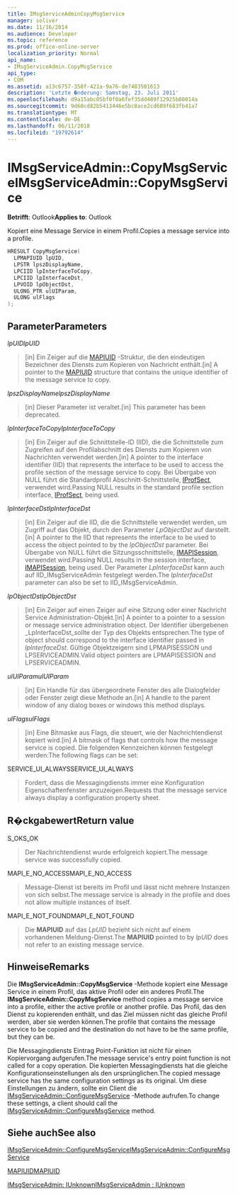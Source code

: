 ```yaml
---
title: IMsgServiceAdminCopyMsgService
manager: soliver
ms.date: 11/16/2014
ms.audience: Developer
ms.topic: reference
ms.prod: office-online-server
localization_priority: Normal
api_name:
- IMsgServiceAdmin.CopyMsgService
api_type:
- COM
ms.assetid: a13c6757-358f-421a-9a76-de7483501613
description: 'Letzte �nderung: Samstag, 23. Juli 2011'
ms.openlocfilehash: d9a15abc05bf0f0a6fef35dd489f12925b88014a
ms.sourcegitcommit: 9d60cd82b5413446e5bc8ace2cd689f683fb41a7
ms.translationtype: MT
ms.contentlocale: de-DE
ms.lasthandoff: 06/11/2018
ms.locfileid: "19792614"
---
```

# <a name="imsgserviceadmincopymsgservice"></a><span data-ttu-id="97a1a-103">IMsgServiceAdmin::CopyMsgService</span><span class="sxs-lookup"><span data-stu-id="97a1a-103">IMsgServiceAdmin::CopyMsgService</span></span>

  
  
<span data-ttu-id="97a1a-104">**Betrifft**: Outlook</span><span class="sxs-lookup"><span data-stu-id="97a1a-104">**Applies to**: Outlook</span></span> 
  
<span data-ttu-id="97a1a-105">Kopiert eine Message Service in einem Profil.</span><span class="sxs-lookup"><span data-stu-id="97a1a-105">Copies a message service into a profile.</span></span> 
  
```cpp
HRESULT CopyMsgService(
  LPMAPIUID lpUID,
  LPSTR lpszDisplayName,
  LPCIID lpInterfaceToCopy,
  LPCIID lpInterfaceDst,
  LPVOID lpObjectDst,
  ULONG_PTR ulUIParam,
  ULONG ulFlags
);
```

## <a name="parameters"></a><span data-ttu-id="97a1a-106">Parameter</span><span class="sxs-lookup"><span data-stu-id="97a1a-106">Parameters</span></span>

 <span data-ttu-id="97a1a-107">_lpUID_</span><span class="sxs-lookup"><span data-stu-id="97a1a-107">_lpUID_</span></span>
  
> <span data-ttu-id="97a1a-108">[in] Ein Zeiger auf die [MAPIUID](mapiuid.md) -Struktur, die den eindeutigen Bezeichner des Diensts zum Kopieren von Nachricht enthält.</span><span class="sxs-lookup"><span data-stu-id="97a1a-108">[in] A pointer to the [MAPIUID](mapiuid.md) structure that contains the unique identifier of the message service to copy.</span></span> 
    
 <span data-ttu-id="97a1a-109">_lpszDisplayName_</span><span class="sxs-lookup"><span data-stu-id="97a1a-109">_lpszDisplayName_</span></span>
  
> <span data-ttu-id="97a1a-110">[in] Dieser Parameter ist veraltet.</span><span class="sxs-lookup"><span data-stu-id="97a1a-110">[in] This parameter has been deprecated.</span></span> 
    
 <span data-ttu-id="97a1a-111">_lpInterfaceToCopy_</span><span class="sxs-lookup"><span data-stu-id="97a1a-111">_lpInterfaceToCopy_</span></span>
  
> <span data-ttu-id="97a1a-112">[in] Ein Zeiger auf die Schnittstelle-ID (IID), die die Schnittstelle zum Zugreifen auf den Profilabschnitt des Diensts zum Kopieren von Nachrichten verwendet werden.</span><span class="sxs-lookup"><span data-stu-id="97a1a-112">[in] A pointer to the interface identifier (IID) that represents the interface to be used to access the profile section of the message service to copy.</span></span> <span data-ttu-id="97a1a-113">Bei Übergabe von NULL führt die Standardprofil Abschnitt-Schnittstelle, [IProfSect](iprofsectimapiprop.md), verwendet wird.</span><span class="sxs-lookup"><span data-stu-id="97a1a-113">Passing NULL results in the standard profile section interface, [IProfSect](iprofsectimapiprop.md), being used.</span></span>
    
 <span data-ttu-id="97a1a-114">_lpInterfaceDst_</span><span class="sxs-lookup"><span data-stu-id="97a1a-114">_lpInterfaceDst_</span></span>
  
> <span data-ttu-id="97a1a-115">[in] Ein Zeiger auf die IID, die die Schnittstelle verwendet werden, um Zugriff auf das Objekt, durch den Parameter _LpObjectDst_ auf darstellt.</span><span class="sxs-lookup"><span data-stu-id="97a1a-115">[in] A pointer to the IID that represents the interface to be used to access the object pointed to by the  _lpObjectDst_ parameter.</span></span> <span data-ttu-id="97a1a-116">Bei Übergabe von NULL führt die Sitzungsschnittstelle, [IMAPISession](imapisessioniunknown.md), verwendet wird.</span><span class="sxs-lookup"><span data-stu-id="97a1a-116">Passing NULL results in the session interface, [IMAPISession](imapisessioniunknown.md), being used.</span></span> <span data-ttu-id="97a1a-117">Der Parameter _LpInterfaceDst_ kann auch auf IID_IMsgServiceAdmin festgelegt werden.</span><span class="sxs-lookup"><span data-stu-id="97a1a-117">The  _lpInterfaceDst_ parameter can also be set to IID_IMsgServiceAdmin.</span></span> 
    
 <span data-ttu-id="97a1a-118">_lpObjectDst_</span><span class="sxs-lookup"><span data-stu-id="97a1a-118">_lpObjectDst_</span></span>
  
> <span data-ttu-id="97a1a-119">[in] Ein Zeiger auf einen Zeiger auf eine Sitzung oder einer Nachricht Service Administration-Objekt.</span><span class="sxs-lookup"><span data-stu-id="97a1a-119">[in] A pointer to a pointer to a session or message service administration object.</span></span> <span data-ttu-id="97a1a-120">Der Identifier übergebenen _LpInterfaceDst_sollte der Typ des Objekts entsprechen.</span><span class="sxs-lookup"><span data-stu-id="97a1a-120">The type of object should correspond to the interface identifier passed in  _lpInterfaceDst_.</span></span> <span data-ttu-id="97a1a-121">Gültige Objektzeigern sind LPMAPISESSION und LPSERVICEADMIN.</span><span class="sxs-lookup"><span data-stu-id="97a1a-121">Valid object pointers are LPMAPISESSION and LPSERVICEADMIN.</span></span>
    
 <span data-ttu-id="97a1a-122">_ulUIParam_</span><span class="sxs-lookup"><span data-stu-id="97a1a-122">_ulUIParam_</span></span>
  
> <span data-ttu-id="97a1a-123">[in] Ein Handle für das übergeordnete Fenster des alle Dialogfelder oder Fenster zeigt diese Methode an.</span><span class="sxs-lookup"><span data-stu-id="97a1a-123">[in] A handle to the parent window of any dialog boxes or windows this method displays.</span></span>
    
 <span data-ttu-id="97a1a-124">_ulFlags_</span><span class="sxs-lookup"><span data-stu-id="97a1a-124">_ulFlags_</span></span>
  
> <span data-ttu-id="97a1a-125">[in] Eine Bitmaske aus Flags, die steuert, wie der Nachrichtendienst kopiert wird.</span><span class="sxs-lookup"><span data-stu-id="97a1a-125">[in] A bitmask of flags that controls how the message service is copied.</span></span> <span data-ttu-id="97a1a-126">Die folgenden Kennzeichen können festgelegt werden:</span><span class="sxs-lookup"><span data-stu-id="97a1a-126">The following flags can be set:</span></span>
    
<span data-ttu-id="97a1a-127">SERVICE_UI_ALWAYS</span><span class="sxs-lookup"><span data-stu-id="97a1a-127">SERVICE_UI_ALWAYS</span></span> 
  
> <span data-ttu-id="97a1a-128">Fordert, dass die Messagingdiensts immer eine Konfiguration Eigenschaftenfenster anzuzeigen.</span><span class="sxs-lookup"><span data-stu-id="97a1a-128">Requests that the message service always display a configuration property sheet.</span></span>
    
## <a name="return-value"></a><span data-ttu-id="97a1a-129">R�ckgabewert</span><span class="sxs-lookup"><span data-stu-id="97a1a-129">Return value</span></span>

<span data-ttu-id="97a1a-130">S_OK</span><span class="sxs-lookup"><span data-stu-id="97a1a-130">S_OK</span></span> 
  
> <span data-ttu-id="97a1a-131">Der Nachrichtendienst wurde erfolgreich kopiert.</span><span class="sxs-lookup"><span data-stu-id="97a1a-131">The message service was successfully copied.</span></span>
    
<span data-ttu-id="97a1a-132">MAPI_E_NO_ACCESS</span><span class="sxs-lookup"><span data-stu-id="97a1a-132">MAPI_E_NO_ACCESS</span></span> 
  
> <span data-ttu-id="97a1a-133">Message-Dienst ist bereits im Profil und lässt nicht mehrere Instanzen von sich selbst.</span><span class="sxs-lookup"><span data-stu-id="97a1a-133">The message service is already in the profile and does not allow multiple instances of itself.</span></span>
    
<span data-ttu-id="97a1a-134">MAPI_E_NOT_FOUND</span><span class="sxs-lookup"><span data-stu-id="97a1a-134">MAPI_E_NOT_FOUND</span></span> 
  
> <span data-ttu-id="97a1a-135">Die **MAPIUID** auf das _LpUID_ bezieht sich nicht auf einem vorhandenen Meldung-Dienst.</span><span class="sxs-lookup"><span data-stu-id="97a1a-135">The **MAPIUID** pointed to by  _lpUID_ does not refer to an existing message service.</span></span> 
    
## <a name="remarks"></a><span data-ttu-id="97a1a-136">Hinweise</span><span class="sxs-lookup"><span data-stu-id="97a1a-136">Remarks</span></span>

<span data-ttu-id="97a1a-137">Die **IMsgServiceAdmin::CopyMsgService** -Methode kopiert eine Message Service in einem Profil, das aktive Profil oder ein anderes Profil.</span><span class="sxs-lookup"><span data-stu-id="97a1a-137">The **IMsgServiceAdmin::CopyMsgService** method copies a message service into a profile, either the active profile or another profile.</span></span> <span data-ttu-id="97a1a-138">Das Profil, das den Dienst zu kopierenden enthält, und das Ziel müssen nicht das gleiche Profil werden, aber sie werden können.</span><span class="sxs-lookup"><span data-stu-id="97a1a-138">The profile that contains the message service to be copied and the destination do not have to be the same profile, but they can be.</span></span> 
  
<span data-ttu-id="97a1a-139">Die Messagingdiensts Eintrag Point-Funktion ist nicht für einen Kopiervorgang aufgerufen.</span><span class="sxs-lookup"><span data-stu-id="97a1a-139">The message service's entry point function is not called for a copy operation.</span></span> <span data-ttu-id="97a1a-140">Die kopierten Messagingdiensts hat die gleiche Konfigurationseinstellungen als den ursprünglichen.</span><span class="sxs-lookup"><span data-stu-id="97a1a-140">The copied message service has the same configuration settings as its original.</span></span> <span data-ttu-id="97a1a-141">Um diese Einstellungen zu ändern, sollte ein Client die [IMsgServiceAdmin::ConfigureMsgService](imsgserviceadmin-configuremsgservice.md) -Methode aufrufen.</span><span class="sxs-lookup"><span data-stu-id="97a1a-141">To change these settings, a client should call the [IMsgServiceAdmin::ConfigureMsgService](imsgserviceadmin-configuremsgservice.md) method.</span></span> 
  
## <a name="see-also"></a><span data-ttu-id="97a1a-142">Siehe auch</span><span class="sxs-lookup"><span data-stu-id="97a1a-142">See also</span></span>



[<span data-ttu-id="97a1a-143">IMsgServiceAdmin::ConfigureMsgService</span><span class="sxs-lookup"><span data-stu-id="97a1a-143">IMsgServiceAdmin::ConfigureMsgService</span></span>](imsgserviceadmin-configuremsgservice.md)
  
[<span data-ttu-id="97a1a-144">MAPIUID</span><span class="sxs-lookup"><span data-stu-id="97a1a-144">MAPIUID</span></span>](mapiuid.md)
  
[<span data-ttu-id="97a1a-145">IMsgServiceAdmin: IUnknown</span><span class="sxs-lookup"><span data-stu-id="97a1a-145">IMsgServiceAdmin : IUnknown</span></span>](imsgserviceadminiunknown.md)

